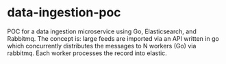 # data-ingestion-poc
POC for a data ingestion microservice using Go, Elasticsearch, and Rabbitmq. The concept is: large feeds are imported via an API written in go which concurrently distributes the messages to N workers (Go) via rabbitmq. Each worker processes the record into elastic.

